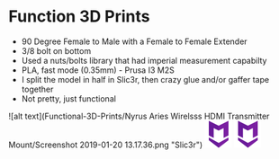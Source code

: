 # Function 3D Prints
- 90 Degree Female to Male with a Female to Female Extender
- 3/8 bolt on bottom
- Used a nuts/bolts library that had imperial measurement capabilty
- PLA, fast mode (0.35mm) - Prusa I3 M2S
- I split the model in half in Slic3r, then crazy glue and/or gaffer tape together
- Not pretty, just functional

![alt text](Functional-3D-Prints/Nyrus Aries Wirelsss HDMI Transmitter Mount/Screenshot 2019-01-20 13.17.36.png "Slic3r")
![alt text](https://github.com/adam-p/markdown-here/raw/master/src/common/images/icon48.png "Two Halves")
![alt text](https://github.com/adam-p/markdown-here/raw/master/src/common/images/icon48.png "Mounted")
